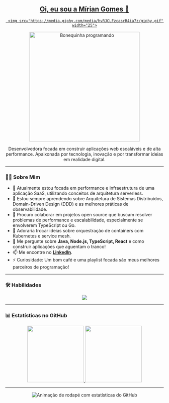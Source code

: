 <div align="center">
  <a href="https://github.com/miriangomes">
    
   ## Oi, eu sou a Mírian Gomes 👋
     <img src="https://media.giphy.com/media/hvRJCLFzcasrR4ia7z/giphy.gif" width="25">
  </a>
</div>

<div align="center">
  <img src="https://user-images.githubusercontent.com/73097560/115834477-dbab4500-a447-11eb-908a-139a6edaec5c.gif" width="350" alt="Bonequinha programando">
</div>

<div align="center">
  <p>Desenvolvedora focada em construir aplicações web escaláveis e de alta performance. Apaixonada por tecnologia, inovação e por transformar ideias em realidade digital.</p>
</div>

---

### 👩‍💻 Sobre Mim

- 🔭 Atualmente estou focada em performance e infraestrutura de uma aplicação SaaS, utilizando conceitos de arquitetura serverless.
- 🌱 Estou sempre aprendendo sobre Arquitetura de Sistemas Distribuídos, Domain-Driven Design (DDD) e as melhores práticas de observabilidade.
- 👯 Procuro colaborar em projetos open source que buscam resolver problemas de performance e escalabilidade, especialmente se envolverem TypeScript ou Go.
- 🤔 Adoraria trocar ideias sobre orquestração de containers com Kubernetes e service mesh.
- 💬 Me pergunte sobre **Java, Node.js, TypeScript, React** e como construir aplicações que aguentam o tranco!
- 📫 Me encontre no **[LinkedIn](https://www.linkedin.com/in/mírian-gomes)**.
- ⚡ Curiosidade: Um bom café e uma playlist focada são meus melhores parceiros de programação!

---

### 🛠️ Habilidades

<div align="center">
  <a href="https://skillicons.dev">
    <img src="https://skillicons.dev/icons?i=java,js,ts,react,nodejs,docker,aws,c,cpp,css,html" />
  </a>
</div>

---

### 📊 Estatísticas no GitHub

<div align="center">
  <a href="https://github.com/miriangomes">
    <img height="180em" src="https://github-readme-stats.vercel.app/api?username=miriangomes&show_icons=true&theme=dracula&include_all_commits=true&count_private=true"/>
    <img height="180em" src="https://github-readme-stats.vercel.app/api/top-langs/?username=miriangomes&layout=compact&langs_count=7&theme=dracula"/>
  </a>
</div>

---

<div align="center">
  <img src="https://raw.githubusercontent.com/rahuldkjain/github-profile-readme-generator/main/src/images/footer.svg" alt="Animação de rodapé com estatísticas do GitHub">
</div>
